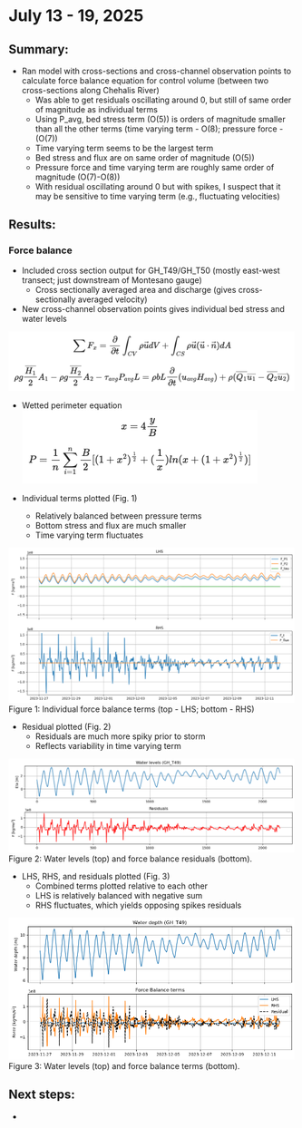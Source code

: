 # July 13 - 19, 2025

## Summary:
* Ran model with cross-sections and cross-channel observation points to calculate force balance equation for control volume (between two cross-sections along Chehalis River)
	* Was able to get residuals oscillating around 0, but still of same order of magnitude as individual terms
	* Using P_avg, bed stress term (O(5)) is orders of magnitude smaller than all the other terms (time varying term - O(8); pressure force - (O(7))
	* Time varying term seems to be the largest term
	* Bed stress and flux are on same order of magnitude (O(5))
	* Pressure force and time varying term are roughly same order of magnitude (O(7)-O(8))
	* With residual oscillating around 0 but with spikes, I suspect that it may be sensitive to time varying term (e.g., fluctuating velocities)


## Results:
### Force balance
- Included cross section output for GH_T49/GH_T50 (mostly east-west transect; just downstream of Montesano gauge)
	- Cross sectionally averaged area and discharge (gives cross-sectionally averaged velocity)
- New cross-channel observation points gives individual bed stress and water levels

![force_balance](../Figures/071725meeting/forcebalance_equation.png)

* Wetted perimeter equation </br>
![wetted_perimeter](../Figures/071725meeting/wettedperimeter_equation.png)


* Individual terms plotted (Fig. 1)
	* Relatively balanced between pressure terms
	* Bottom stress and flux are much smaller
	* Time varying term fluctuates

![ind_terms](../Figures/071725meeting/forcebalance_indterms.png)
Figure 1: Individual force balance terms (top - LHS; bottom - RHS)

* Residual plotted (Fig. 2)
	* Residuals are much more spiky prior to storm
	* Reflects variability in time varying term

![residuals](../Figures/071725meeting/forcebalance_residual.png)
Figure 2: Water levels (top) and force balance residuals (bottom).

* LHS, RHS, and residuals plotted (Fig. 3)
	* Combined terms plotted relative to each other
	* LHS is relatively balanced with negative sum
	* RHS fluctuates, which yields opposing spikes residuals

![lhs_rhs_residuals](../Figures/071725meeting/forcebalance_lhs_rhs.png)
Figure 3: Water levels (top) and force balance terms (bottom).


## Next steps:
- 


